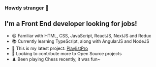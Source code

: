 ### Howdy stranger 👋


## I'm a Front End developer looking for jobs!

- 😃 Familiar with HTML, CSS, JavaScript, ReactJS, NextJS and Redux
- 📚 Currently learning TypeScript, along with AngularJS and NodeJS
- 🎵 This is my latest project: [PlaylistPro][spotify]
- 👯 Looking to contribute more to Open Source projects
- ♟️ Been playing Chess recently, it was fun~


[spotify]: https://musicmasters.herokuapp.com/
